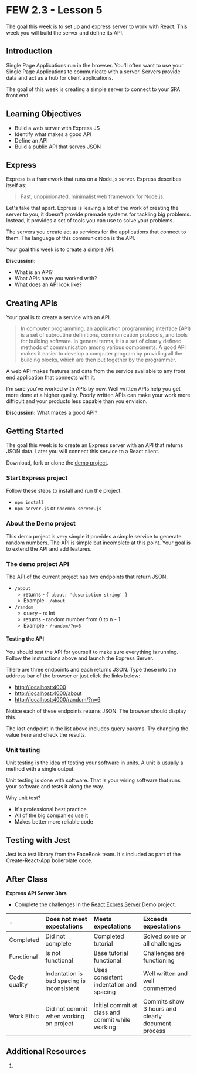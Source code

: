 # FEW 2.3 - Lesson 5







The goal this week is to set up and express server to work with React. This week you will build the server and define its API. 

## Introduction

Single Page Applications run in the browser. You'll often want to use your Single Page Applications to communicate with a server. Servers provide data and act as a hub for client applications.

The goal of this week is creating a simple server to connect to your SPA front end. 

## Learning Objectives 

- Build a web server with Express JS
- Identify what makes a good API
- Define an API
- Build a public API that serves JSON

## Express 

Express is a framework that runs on a Node.js server. Express describes itself as: 

> Fast, unopinionated, minimalist web framework for Node.js. 

Let's take that apart. Express is leaving a lot of the work of creating the server to you, it doesn't provide premade systems for tackling big problems. Instead, it provides a set of tools you can use to solve your problems. 

The servers you create act as services for the applications that connect to them. The language of this communication is the API.

Your goal this week is to create a simple API. 

**Discussion:** 

- What is an API?
- What APIs have you worked with? 
- What does an API look like? 

## Creating APIs

Your goal is to create a service with an API. 

> In computer programming, an application programming interface (API) is a set of subroutine definitions, communication protocols, and tools for building software. In general terms, it is a set of clearly defined methods of communication among various components. A good API makes it easier to develop a computer program by providing all the building blocks, which are then put together by the programmer.

A web API makes features and data from the service available to any front end application that connects with it.

I'm sure you've worked with APIs by now. Well written APIs help you get more done at a higher quality. Poorly written APIs can make your work more difficult and your products less capable than you envision. 

**Discussion:** What makes a good API? 

## Getting Started

The goal this week is to create an Express server with an API that returns JSON data. Later you will connect this service to a React client.

Download, fork or clone the [demo project](https://github.com/Make-School-Labs/react-express-server).

### Start Express project

Follow these steps to install and run the project.

- `npm install`
- `npm server.js` or `nodemon server.js`

### About the Demo project

This demo project is very simple it provides a simple service to generate random numbers. The API is simple but incomplete at this point. Your goal is to extend the API and add features. 

### The demo project API

The API of the current project has two endpoints that return JSON. 

- `/about` 
    - returns - `{ about: 'description string' }`
    - Example - `/about`
- `/random` 
    - query - n: Int
    - returns - random number from 0 to n - 1
    - Example - `/random/?n=6` 

#### Testing the API

You should test the API for yourself to make sure everything is running. Follow the instructions above and launch the Express Server.

There are three endpoints and each returns JSON. Type these into the address bar of the browser or just click the links below: 

- [http://localhost:4000](http://localhost:4000)
- [http://localhost:4000/about](http://localhost:4000/about)
- [http://localhost:4000/random/?n=6](http://localhost:4000/random/?n=6)

Notice each of these endpoints returns JSON. The browser should display this. 

The last endpoint in the list above includes query params. Try changing the value here and check the results. 

### Unit testing 

Unit testing is the idea of testing your software in units. A unit is usually a method with a single output. 

Unit testing is done with software. That is your wiring software that runs your software and tests it along the way. 

Why unit test?

- It's professional best practice
- All of the big companies use it
- Makes better more reliable code

## Testing with Jest

Jest is a test library from the FaceBook team. It's included as part of the Create-React-App boilerplate code. 

## After Class

**Express API Server 3hrs**

- Complete the challenges in the [React Expres Server](https://github.com/Product-College-Labs/react-express-server) Demo project.

| -        | Does not meet expectations | Meets expectations       | Exceeds expectations |
|:---------|:---------------------------|:-------------------------|:---------------------|
| Completed| Did not complete    | Completed tutorial     | Solved some or all challenges |
| Functional| Is not functional   | Base tutorial functional | Challenges are functioning |
| Code quality | Indentation is bad spacing is inconsistent | Uses consistent indentation and spacing | Well written and well commented |
| Work Ethic | Did not commit when working on project | Initial commit at class and commit while working | Commits show 3 hours and clearly document process | 

## Additional Resources

1. 
